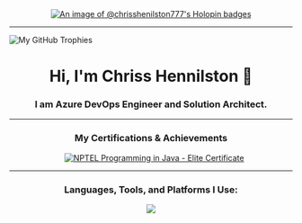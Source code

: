 <div align="center">
  <a href="https://holopin.io/@chrisshenilston777">
    <img src="https://holopin.me/chrisshenilston777" alt="An image of @chrisshenilston777's Holopin badges">
  </a>
</div>

---
![My GitHub Trophies](https://github-profile-trophy.vercel.app/?username=ChrisHenilston777&cache_bust=1)

<div align="center">
  <h1>Hi, I'm Chriss Hennilston 👋</h1>
  <h3>I am Azure DevOps Engineer and Solution Architect.</h3>
</div>

---

<div align="center">
  <h3>My Certifications & Achievements</h3>
  &nbsp;&nbsp; <a href="https://archive.nptel.ac.in/content/noc/NOC25/SEM1/Ecertificates/106/noc25-cs57/Course/NPTEL25CS57S114220392104208860.pdf">
    <img src="https://img.shields.io/badge/NPTEL_Java-Elite-gold" alt="NPTEL Programming in Java - Elite Certificate">
  </a>
</div>

---

<h3 align="center">Languages, Tools, and Platforms I Use:</h3>
<p align="center">
  <a href="https://skillicons.dev">
    <img src="https://skillicons.dev/icons?i=azure,kubernetes,docker,prometheus,grafana,linux,java,go,python,bash,powershell,flutter,jenkins" />
  </a>
</p>
